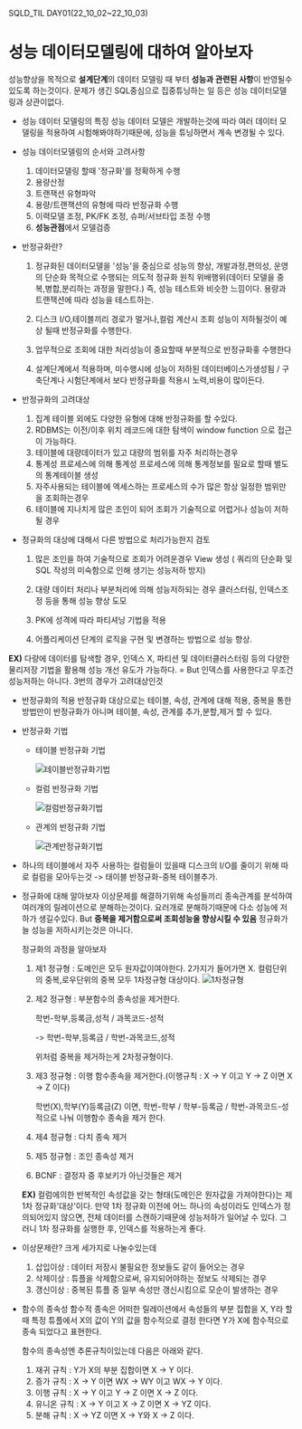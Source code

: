 SQLD_TIL DAY01(22_10_02~22_10_03)

# 성능 데이터모델링에 대하여 알아보자

성능향상을 목적으로 **설계단계**의 데이터 모델링 때 부터 **성능과 관련된 사항**이 반영될수있도록 하는것이다.
문제가 생긴 SQL중심으로 집중튜닝하는 일 등은 성능 데이터모델링과 상관이없다.

- 성능 데이터 모델링의 특징
   성능 데이터 모델은 개발하는것에 따라 여러 데이터 모델링을 적용하여 시험해봐야하기때문에,
   성능을 튜닝하면서 계속 변경될 수 있다.


- 성능 데이터모델링의 순서와 고려사항
  
    1. 데이터모델링 할때 '정규화'를 정확하게 수행
    2. 용량산정
    3. 트랜잭션 유형파악
    4. 용량/트랜잭션의 유형에 따라 반정규화 수행
    5. 이력모델 조정, PK/FK 조정, 슈퍼/서브타입 조정 수행
    6. **성능관점**에서 모델검증

- 반정규화란?
    1. 정규화된 데이터모델을 '성능'을 중심으로 성능의 향상, 개발과정,편의성, 운영의 단순화 목적으로 수행되는
    의도적 정규화 원칙 위배행위(데이터 모델을 중복,병합,분리하는 과정을 말한다.)
    즉, 성능 테스트와 비슷한 느낌이다. 용량과 트랜잭션에 따라 성능을 테스트하는.

    2. 디스크 I/O,테이블끼리 경로가 멀거나,컬럼 계산시 조회 성능이 저하될것이 예상 될때 반정규화를 수행한다.
    3. 업무적으로 조회에 대한 처리성능이 중요할때 부분적으로 반정규화흫 수행한다
    4. 설계단계에서 적용하며, 미수행시에 성능이 저하된 데이터베이스가생성됨 / 구축단계나 시험단계에서 보다 반정규화를 적용시 노력,비용이 많이든다.

- 반정규화의 고려대상
    1. 집계 테이블 외에도 다양한 유형에 대해 반정규화를 할 수있다.
    2. RDBMS는 이전/이후 위치 레코드에 대한 탐색이 window function 으로 접근이 가능하다.
    3. 테이블에 대량데이터가 있고 대량의 범위를 자주 처리하는경우
    4. 통계성 프로세스에 의해 통계성 프로세스에 의해 통계정보를 필요로 할때 별도의 통계테이블 생성
    5. 자주사용되는 테이블에 엑세스하는 프로세스의 수가 많은 항상 일정한 범위만을 조회하는경우
    6. 테이블에 지나치게 많은 조인이 되어 조회가 기술적으로 어렵거나 성능이 저하 될 경우

-  정규화의 대상에 대해서 다른 방법으로 처리가능한지 검토
    1. 많은 조인을 하여 기술적으로 조회가 어려운경우 View 생성 ( 쿼리의 단순화 및 SQL 작성의 미숙함으로 인해 생기는 성능저하 방지)

    2. 대량 데이터 처리나 부분처리에 의해 성능저하되는 경우 클러스터링, 인덱스조정 등을 통해 성능 향상 도모

    3. PK에 성격에 따라 파티셔닝 기법을 적용

    4. 어플리케이션 단계의 로직을 구현 및 변경하는 방법으로 성능 향상.
     
**EX)**
   다량에 데이터를 탐색할 경우, 인덱스 X, 파티션 및 데이터클러스터링 등의 다양한 물리저장 기법을 활용해 성능 개선 유도가 가능하다. = But 인덱스를 사용한다고 무조건 성능저하는 아니다. 3번의 경우가 고려대상인것


- 반정규화의 적용
    반정규화 대상으로는 테이블, 속성, 관계에 대해 적용, 중복을 통한 방법만이 반정규화가 아니며
    테이블, 속성, 관계를 추가,분할,제거 할 수 있다.


- 반정규화 기법
    - 테이블 반정규화 기법

        ![테이블반정규화기법](https://dataonair.or.kr/publishing/img/knowledge/SQL_091.jpg)
    
    - 컬럼 반정규화 기법
     
        ![컬럼반정규화기법](https://dataonair.or.kr/publishing/img/knowledge/SQL_092.jpg)
    
    - 관계의 반정규화 기법

        ![관계반정규화기법](https://dataonair.or.kr/publishing/img/knowledge/SQL_093.jpg) 


- 하나의 테이블에서 자주 사용하는 컬럼들이 있을때 디스크의 I/O를 줄이기 위해 따로 컬럼을 모아두는것
  -> 태이블 반정규화-중복 테이블추가.

- 정규화에 대해 알아보자
    이상문제를 해결하기위해 속성들끼리 종속관계를 분석하여 여러개의 릴레이션으로 분해하는것이다.
    요러개로 분해하기때문에 다소 성능에 저하가 생길수있다.  But **중복을 제거함으로써 조회성능을 향상시킬 수 있음**
    정규화가 늘 성능을 저하시키는것은 아니다.
    
    정규화의 과정을 알아보자

    1. 제1 정규형 : 도메인은 모두 원자값이여야한다. 2가지가 들어가면 X. 컬럼단위의 중복,로우단위의 중복  모두 1차정규형 대상이다.
    ![1차정규형](https://img1.daumcdn.net/thumb/R1280x0/?scode=mtistory2&fname=https%3A%2F%2Fk.kakaocdn.net%2Fdn%2FbIXuX0%2FbtqBGpEhISu%2FkNCOwnGlgcOJLMP43tiV6k%2Fimg.png)

    1. 제2  정규형 : 부분함수의 종속성을 제거한다.
 
        학번-학부,등록금,성적 / 과목코드-성적 

       -> 학번-학부,등록금 / 학번-과목코드,성적 

        위처럼 중복을 제거하는게 2차정규형이다.

    2. 제3 정규형 : 이행 함수종속을 제거한다.(이행규칙 : X → Y 이고 Y → Z 이면 X → Z 이다)

        학번(X),학부(Y)등록금(Z) 이면,
          학번-학부 / 학부-등록금 / 학번-과목코드-성적으로 나눠 이행함수 종속을 제거 한다.
    3. 제4 정규형 : 다치 종속 제거
    4. 제5 정규형 : 조인 종속성 제거
    5. BCNF : 결정자 중 후보키가 아닌것들은 제거

    **EX)**
        컬럼에의한 반복적인 속성값을 갖는 형태(도메인은 원자값을 가져야한다)는 제 1차 정규화'대상'이다.
        만약 1차 정규화 이전에 어느 하나의 속성이라도 인덱스가 정의되어있지 않으면, 전체 데이터를 스캔하기때문에
        성능저하가 일어날 수 있다. 그러니 1차 정규화를 실행한 후, 인덱스를 적용하는게 좋다.


- 이상문제란?
    크게 세가지로 나눌수있는데
    1. 삽입이상 : 데이터 저장시 불필요한 정보들도 같이 들어오는 경우
    2. 삭제이상 : 튜플을 삭제함으로써, 유지되어야하는 정보도 삭제되는 경우
    3. 갱신이상 : 중복된 튜플 중 일부 속성만 갱신시킴으로 모순이 발생하는 경우


- 함수의 종속성 
    함수적 종속은 어떠한 릴레이션에서 속성들의 부분 집합을 X, Y라 할 때 특정 튜플에서 X의 값이 Y의 값을 함수적으로 결정 한다면 Y가 X에 함수적으로 종속 되었다고 표현한다.
    
    함수의 종속성엔 추론규칙이있는데 다음은 아래와 같다.

    1. 재귀 규칙 : Y가 X의 부분 집합이면 X → Y 이다.
    2. 증가 규칙 : X → Y 이면 WX → WY 이고 WX → Y 이다.
    3. 이행 규칙 : X → Y 이고 Y → Z 이면 X → Z 이다.
    4. 유니온 규칙 : X → Y 이고 X → Z 이면 X → YZ 이다.
    5. 분해 규칙 : X → YZ 이면 X → Y와 X → Z 이다.
   